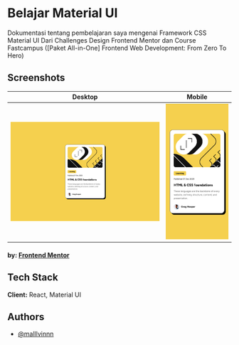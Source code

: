 # Belajar Material UI

Dokumentasi tentang pembelajaran saya mengenai Framework CSS Material UI Dari Challenges Design Frontend Mentor dan Course Fastcampus ([Paket All-in-One] Frontend Web Development: From Zero To Hero)

## Screenshots

| Desktop                                         | Mobile                                        |
| ----------------------------------------------- | --------------------------------------------- |
| ![Landing Design Desktop ](/public/Desktop.jpg) | ![Landing Design Mobile ](/public/Mobile.jpg) |
#### by: [Frontend Mentor](https://www.frontendmentor.io/challenges/blog-preview-card-ckPaj01IcS)

## Tech Stack

**Client:** React, Material UI

## Authors

- [@malllvinnn](https://github.com/malllvinnn)

